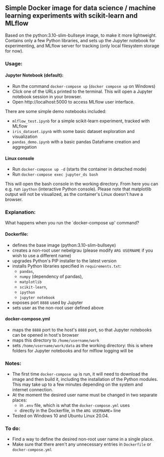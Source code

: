 ## Simple Docker image for data science / machine learning experiments with scikit-learn and MLflow

Based on the python:3.10-slim-bullseye image, to make it more lightweight. Contains only a few Python libraries, and sets up the Jupyter notebook for experimenting, and MLflow server for tracking (only local filesystem storage for now).

### Usage:

#### Jupyter Notebook (default):

* Run the command `docker-compose up` (`docker compose up` on Windows) 
* Click one of the URLs printed to the terminal. This will open a Jupyter notebook session in your browser.
* Open http://localhost:5000 to access MLflow user interface.

There are some simple demo notebooks included: 
* `mlflow_test.ipynb` for a simple scikit-learn experiment, tracked with MLflow
* `iris_dataset.ipynb` with some basic dataset exploration and visualization
* `pandas_demo.ipynb` with a basic pandas Dataframe creation and aggregation

#### Linux console

* Run `docker-compose up -d` (starts the container in detached mode)
* Run `docker-compose exec jupyter_ds bash` 

This will open the bash console in the working directory. From here you can e.g. run `ipython` (interactive Python console). Please note that matplotlib output will not be visualized, as the container's Linux doesn't have a browser.


### Explanation:

What happens when you run the `docker-compose up' command?

#### Dockerfile:

* defines the base image (python:3.10-slim-bullseye)
* creates a non-root user nebelgrau (please modify `ARG USERNAME` if you wish to use a different name)
* upgrades Python's PIP installer to the latest version
* installs Python libraries specified in `requirements.txt`: 
  * `pandas`, 
  * `numpy` (dependency of pandas), 
  * `matplotlib`
  * `scikit-learn`, 
  * `ipython` 
  * `jupyter notebook`
* exposes port `8888` used by Jupyter
* sets user as the non-root user defined above

#### docker-compose.yml

* maps the `8888` port to the host's `8888` port, so that Jupyter notebooks can be opened in host's browser
* maps this directory to `/home/username/work`
* sets `/home/username/work/data` as the working directory: this is where folders for Jupyter notebooks and for mlflow logging will be

### Notes:

* The first time `docker-compose up` is run, it will need to download the image and then build it, including the installation of the Python modules. This may take up to a few minutes depending on the system and internet connection.
* At the moment the desired user name must be changed in two separate places: 
  * in `.env` file, which is what the `docker-compose.yml` uses
  * directly in the Dockerfile, in the `ARG USERNAME=` line
* Tested on Windows 10 and Ubuntu Linux 20.04.

### To do:

* Find a way to define the desired non-root user name in a single place.
* Make sure that there aren't any unnecessary entries in `Dockerfile` or `docker-compose.yml`
